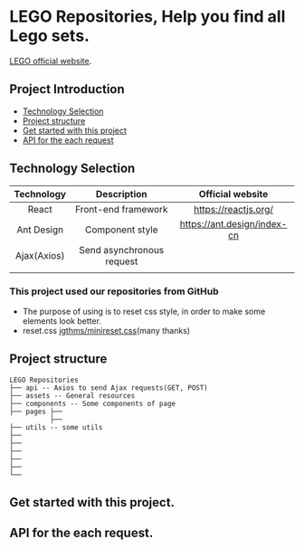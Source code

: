 # LEGO Repositories, Help you find all Lego sets.

[LEGO official website](https://www.lego.com/en-ie).

## Project Introduction
- [Technology Selection](#technology-selection)
- [Project structure](#project-structure)
- [Get started with this project](#get-started-with-this-project)
- [API for the each request](#api-for-the-each-request)

## Technology Selection
|     Technology     |        Description       |                Official website                |
| :----------------: | :----------------------: | :--------------------------------------------: |
|       React        |    Front-end framework   |               https://reactjs.org/             |
|     Ant Design     |      Component style     |           https://ant.design/index-cn          |
|     Ajax(Axios)    | Send asynchronous request|                                                |
|                    |                          |                                                |



### This project used our repositories from GitHub
- The purpose of using is to reset css style, in order to make some elements look better.
- reset.css [jgthms/minireset.css](https://github.com/jgthms/minireset.css)(many thanks)

## Project structure

```
LEGO Repositories
├── api -- Axios to send Ajax requests(GET, POST)
├── assets -- General resources
├── components -- Some components of page 
├── pages ├──
          ├──
├── utils -- some utils
├── 
├── 
├── 
├── 
├── 
└── 
```

## Get started with this project.

## API for the each request.